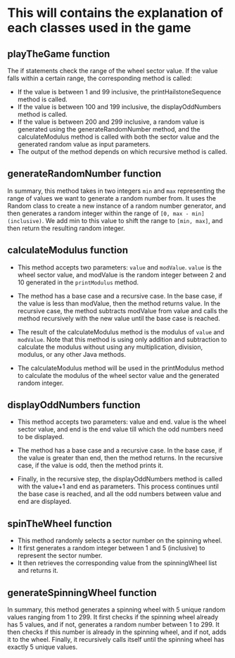 # This will contains the explanation of each classes used in the game


## playTheGame function

The if statements check the range of the wheel sector value. If the value falls within a certain range, the corresponding method is called:

- If the value is between 1 and 99 inclusive, the printHailstoneSequence method is called.
- If the value is between 100 and 199 inclusive, the displayOddNumbers method is called.
- If the value is between 200 and 299 inclusive, a random value is generated using the generateRandomNumber method, and the calculateModulus method is called with both the sector value and the generated random value as input parameters.
- The output of the method depends on which recursive method is called.


## generateRandomNumber function

In summary, this method takes in two integers `min` and `max` representing the range of values we want to generate a random number from. It uses the Random class to create a new instance of a random number generator, and then generates a random integer within the range of `[0, max - min] (inclusive)`. We add min to this value to shift the range to `[min, max]`, and then return the resulting random integer.

## calculateModulus function

- This method accepts two parameters: `value` and `modValue`. `value` is the wheel sector value, and modValue is the random integer between 2 and 10 generated in the `printModulus` method.

- The method has a base case and a recursive case. In the base case, if the value is less than modValue, then the method returns value. In the recursive case, the method subtracts modValue from value and calls the method recursively with the new value until the base case is reached.

- The result of the calculateModulus method is the modulus of `value` and `modValue`. Note that this method is using only addition and subtraction to calculate the modulus without using any multiplication, division, modulus, or any other Java methods.

- The calculateModulus method will be used in the printModulus method to calculate the modulus of the wheel sector value and the generated random integer.

## displayOddNumbers function

- This method accepts two parameters: value and end. value is the wheel sector value, and end is the end value till which the odd numbers need to be displayed.

- The method has a base case and a recursive case. In the base case, if the value is greater than end, then the method returns. In the recursive case, if the value is odd, then the method prints it.

- Finally, in the recursive step, the displayOddNumbers method is called with the value+1 and end as parameters. This process continues until the base case is reached, and all the odd numbers between value and end are displayed.

## spinTheWheel function

* This method randomly selects a sector number on the spinning wheel.
* It first generates a random integer between 1 and 5 (inclusive) to represent the sector number.
* It then retrieves the corresponding value from the spinningWheel list and returns it.

## generateSpinningWheel function

In summary, this method generates a spinning wheel with 5 unique random values ranging from 1 to 299. It first checks if the spinning wheel already has 5 values, and if not, generates a random number between 1 to 299. It then checks if this number is already in the spinning wheel, and if not, adds it to the wheel. Finally, it recursively calls itself until the spinning wheel has exactly 5 unique values.



